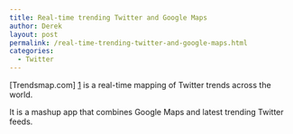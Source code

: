 ```yaml
---
title: Real-time trending Twitter and Google Maps
author: Derek
layout: post
permalink: /real-time-trending-twitter-and-google-maps.html
categories:
  - Twitter
---
```


[Trendsmap.com] [1] is a real-time mapping of Twitter trends across the world.

[1]: http://trendsmap.com

It is a mashup app that combines Google Maps and latest trending Twitter feeds.
